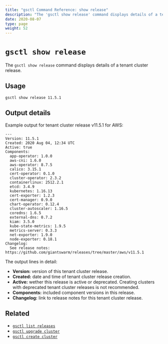 ```yaml
---
title: "gsctl Command Reference: show release"
description: "The 'gsctl show release' command displays details of a tenant cluster release."
date: 2020-08-07
type: page
weight: 52
---
```


# `gsctl show release`

The `gsctl show release` command displays details of a tenant cluster release.

## Usage

```nohighlight
gsctl show release 11.5.1
```

## Output details

Example output for tenant cluster release v11.5.1 for AWS:

```nohighlight
---
Version: 11.5.1
Created: 2020 Aug 04, 12:34 UTC
Active: true
Components:
  app-operator: 1.0.0
  aws-cni: 1.6.0
  aws-operator: 8.7.5
  calico: 3.15.1
  cert-operator: 0.1.0
  cluster-operator: 2.3.2
  containerlinux: 2512.2.1
  etcd: 3.4.9
  kubernetes: 1.16.13
  cert-exporter: 1.2.3
  cert-manager: 0.9.0
  chart-operator: 0.12.4
  cluster-autoscaler: 1.16.5
  coredns: 1.6.5
  external-dns: 0.7.2
  kiam: 3.5.0
  kube-state-metrics: 1.9.5
  metrics-server: 0.3.3
  net-exporter: 1.9.0
  node-exporter: 0.18.1
Changelog:
  See release notes: https://github.com/giantswarm/releases/tree/master/aws/v11.5.1
```

The output lines in detail:

- **Version:** version of this tenant cluster release.
- **Created:** date and time of tenant cluster release creation.
- **Active:** wether this release is active or deprecated. Creating clusters with deprecated tenant cluster releases is not recommended.
- **Components:** included component versions in this release.
- **Changelog:** link to release notes for this tenant cluster release.

## Related

- [`gsctl list releases`](../list-releases/)
- [`gsctl upgrade cluster`](../upgrade-cluster/)
- [`gsctl create cluster`](../create-cluster/)
